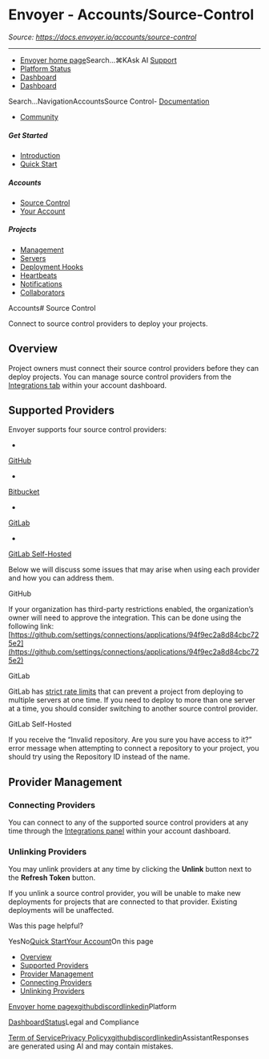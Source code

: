 # Envoyer - Accounts/Source-Control

*Source: https://docs.envoyer.io/accounts/source-control*

---

- [Envoyer home page](https://envoyer.io)Search...⌘KAsk AI
[Support](/cdn-cgi/l/email-protection#ceaba0b8a1b7abbc8ea2afbcafb8aba2e0ada1a3)
- [Platform Status](https://status.laravel.com/)
- [Dashboard](https://envoyer.io)
- [Dashboard](https://envoyer.io)

Search...NavigationAccountsSource Control- [Documentation](/introduction)
- [Community](https://discord.com/invite/laravel)
##### Get Started

- [Introduction](/introduction)
- [Quick Start](/quick-start)

##### Accounts

- [Source Control](/accounts/source-control)
- [Your Account](/accounts/your-account)

##### Projects

- [Management](/projects/management)
- [Servers](/projects/servers)
- [Deployment Hooks](/projects/deployment-hooks)
- [Heartbeats](/projects/heartbeats)
- [Notifications](/projects/notifications)
- [Collaborators](/projects/collaborators)

Accounts# Source Control

Connect to source control providers to deploy your projects.

## [​](#overview)Overview

Project owners must connect their source control providers before they can deploy projects. You can manage source control providers from the [Integrations tab](https://envoyer.io/user/profile#/integrations) within your account dashboard.

## [​](#supported-providers)Supported Providers

Envoyer supports four source control providers:

- 
[ GitHub](https://github.com)

- 
[ Bitbucket](https://bitbucket.com)

- 
[ GitLab](https://gitlab.com)

- 
[ GitLab Self-Hosted](https://about.gitlab.com/install/)

Below we will discuss some issues that may arise when using each provider and how you can address them.

GitHub

If your organization has third-party restrictions enabled, the organization’s owner will need to approve the integration. This can be done using the following link: [https://github.com/settings/connections/applications/94f9ec2a8d84cbc725e2](https://github.com/settings/connections/applications/94f9ec2a8d84cbc725e2)

GitLab

GitLab has [strict rate limits](https://docs.gitlab.com/ee/security/rate_limits.html) that can prevent a project from deploying to multiple servers at one time. If you need to deploy to more than one server at a time, you should consider switching to another source control provider.

GitLab Self-Hosted

If you receive the “Invalid repository. Are you sure you have access to it?” error message when attempting to connect a repository to your project, you should try using the Repository ID instead of the name.

## [​](#provider-management)Provider Management

### [​](#connecting-providers)Connecting Providers

You can connect to any of the supported source control providers at any time through the [Integrations panel](https://envoyer.io/user/profile#/integrations) within your account dashboard.

### [​](#unlinking-providers)Unlinking Providers

You may unlink providers at any time by clicking the **Unlink** button next to the **Refresh Token** button.

If you unlink a source control provider, you will be unable to make new deployments for projects that are connected to that provider. Existing deployments will be unaffected.

Was this page helpful?

YesNo[Quick Start](/quick-start)[Your Account](/accounts/your-account)On this page
- [Overview](#overview)
- [Supported Providers](#supported-providers)
- [Provider Management](#provider-management)
- [Connecting Providers](#connecting-providers)
- [Unlinking Providers](#unlinking-providers)

[Envoyer home page](https://envoyer.io)[x](https://x.com/laravelphp)[github](https://github.com/laravel)[discord](https://discord.com/invite/laravel)[linkedin](https://linkedin.com/company/laravel)Platform

[Dashboard](https://envoyer.io/)[Status](https://status.laravel.com/)Legal and Compliance

[Term of Service](https://envoyer.io/terms)[Privacy Policy](https://envoyer.io/privacy)[x](https://x.com/laravelphp)[github](https://github.com/laravel)[discord](https://discord.com/invite/laravel)[linkedin](https://linkedin.com/company/laravel)AssistantResponses are generated using AI and may contain mistakes.
